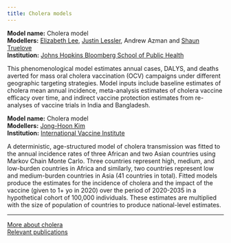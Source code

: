 ```yaml
---
title: Cholera models
---
```




**Model name:** Cholera model   
**Modellers:** [Elizabeth Lee](https://www.jhsph.edu/faculty/directory/profile/4002/elizabeth-lee/), [Justin Lessler](https://www.jhsph.edu/faculty/directory/profile/2566/justin-lessler/), Andrew Azman and [Shaun Truelove](https://www.linkedin.com/in/shaun-truelove-ba9315a/)          
**Institution:** [Johns Hopkins Bloomberg School of Public Health](https://www.jhsph.edu/)   

This phenomenological model estimates annual cases, DALYS, and deaths averted for mass oral cholera vaccination (OCV) campaigns under different geographic targeting strategies. Model inputs include baseline estimates of cholera mean annual incidence, meta-analysis estimates of cholera vaccine efficacy over time, and indirect vaccine protection estimates from re-analyses of vaccine trials in India and Bangladesh.

**Model name:** Cholera model        
**Modellers:** [Jong-Hoon Kim](https://kimfinale.github.io/homepage/)       
**Institution:** [International Vaccine Institute](https://www.ivi.int/)

A deterministic, age-structured model of cholera transmission was fitted to the annual incidence rates of three African and two Asian countries using Markov Chain Monte Carlo. Three countries represent high, medium, and low-burden countries in Africa and similarly, two countries represent low and medium-burden countries in Asia (41 countries in total). 
Fitted models produce the estimates for the incidence of cholera and the impact of the vaccine (given to 1+ yo in 2020) over the period of 2020-2035 in a hypothetical cohort of 100,000 individuals. These estimates are multiplied with the size of population of countries to produce national-level estimates.
 


---

[More about cholera](/diseases/cholera)  
[Relevant publications](/publications#cholera)
